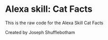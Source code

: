 # Alexa skill: Cat Facts
This is the raw code for the Alexa Skill Cat Facts

Created by Joseph Shufflebotham
